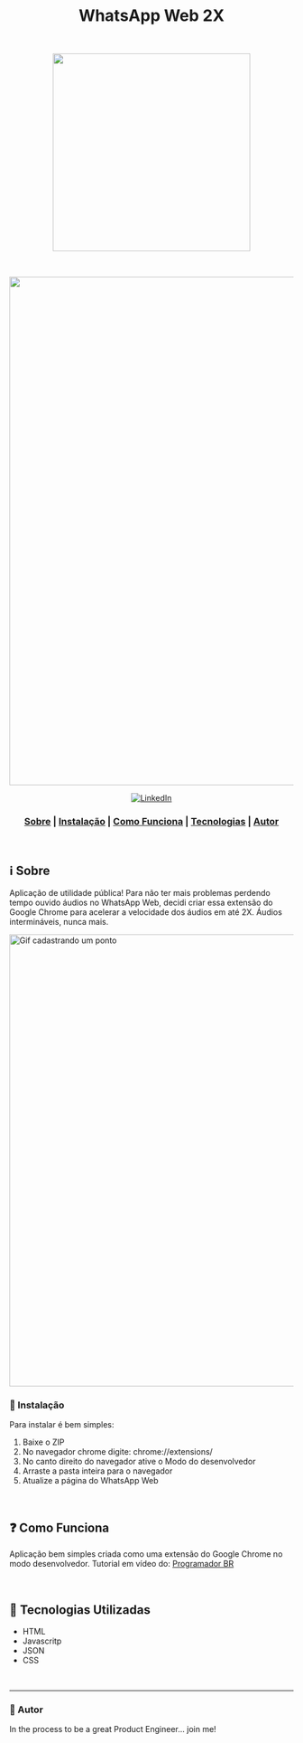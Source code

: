 <h1 align="center">
WhatsApp Web 2X <br />
</h1>

<br />
<p align="center">
<img src="https://ik.imagekit.io/tdrippvoj8/whatsapp2x/logo-whatsapp2x_JigvRqG3y.png" width="350"><p>
<br />

<p align="center"> 
<img src="https://ik.imagekit.io/tdrippvoj8/whatsapp2x/whatsapp2x-gif1_u1msWXJ3e.gif" width="900">
</p>

<p align="center">
  <a href="https://www.linkedin.com/in/caioledesma/" >
<img alt="LinkedIn" src="https://img.shields.io/badge/LinkedIn-Caio%20Ledesma-blue?style=flat-square&logo=linkedin">
  </a>
</p>

<h3 align="center">  
  <a href="#information_source-sobre">Sobre</a> |
  <a href="#wrench-instalacao">Instalação</a> |
  <a href="#interrobang-motivo">Como Funciona</a> | 
  <a href="#rocket-tecnologias-utilizadas">Tecnologias</a> | 
  <a href="#wave-autor">Autor</a> 
</h3>

<br />

## :information_source: Sobre

Aplicação de utilidade pública! Para não ter mais problemas perdendo tempo ouvido áudios no WhatsApp Web, decidi criar essa extensão do Google Chrome para acelerar a velocidade dos áudios em até 2X. Áudios intermináveis, nunca mais.

<img alt="Gif cadastrando um ponto" src="https://ik.imagekit.io/tdrippvoj8/cadastro-ponto-ecoleta_m_r0uszvi.gif" width=800>

<br />

### :wrench: Instalação

Para instalar é bem simples: 
1. Baixe o ZIP
2. No navegador chrome digite: chrome://extensions/
3. No canto direito do navegador ative o Modo do desenvolvedor
4. Arraste a pasta inteira para o navegador
5. Atualize a página do WhatsApp Web 


<br />

## :question: Como Funciona

Aplicação bem simples criada como uma extensão do Google Chrome no modo desenvolvedor. Tutorial em vídeo do: <a href="https://www.youtube.com/watch?v=j0Ih1xVyKbY">Programador BR</a>

<br />

## :rocket: Tecnologias Utilizadas

- HTML
- Javascritp
- JSON
- CSS

<br />

---


### :wave: Autor
In the process to be a great Product Engineer... join me! 

